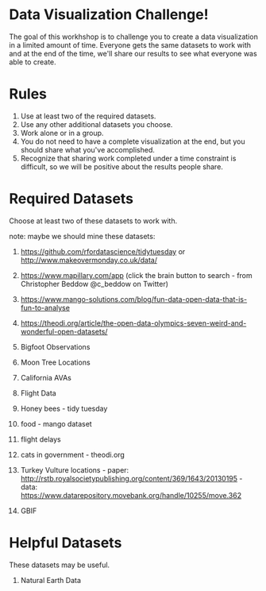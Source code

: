 # Data Visualization Challenge!

The goal of this workhshop is to challenge you to create a data visualization in a limited amount of time.  Everyone gets the same datasets to work with and at the end of the time, we'll share our results to see what everyone was able to create.

# Rules
1. Use at least two of the required datasets.
1. Use any other additional datasets you choose.
1. Work alone or in a group.
1. You do not need to have a complete visualization at the end, but you should share what you've accomplished.
1. Recognize that sharing work completed under a time constraint is difficult, so we will be positive about the results people share.

# Required Datasets
Choose at least two of these datasets to work with. 

note: maybe we should mine these datasets: 
1. https://github.com/rfordatascience/tidytuesday or http://www.makeovermonday.co.uk/data/  
1. https://www.mapillary.com/app (click the brain button to search - from Christopher Beddow @c_beddow on Twitter)
1. https://www.mango-solutions.com/blog/fun-data-open-data-that-is-fun-to-analyse
1. https://theodi.org/article/the-open-data-olympics-seven-weird-and-wonderful-open-datasets/

1. Bigfoot Observations
1. Moon Tree Locations
1. California AVAs
1. Flight Data
1. Honey bees - tidy tuesday
1. food - mango dataset
1. flight delays
1. cats in government - theodi.org

1. Turkey Vulture locations - paper: http://rstb.royalsocietypublishing.org/content/369/1643/20130195  - data: https://www.datarepository.movebank.org/handle/10255/move.362
1. GBIF

# Helpful Datasets
These datasets may be useful.

1. Natural Earth Data
